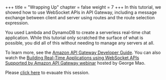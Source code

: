 +++
title = "Wrapping Up"
chapter = false
weight = 7
+++
In this tutorial, we showed how to use WebSocket APIs in API Gateway, including a message exchange between client and server using routes and the route selection expression. 

You used Lambda and DynamoDB to create a serverless real-time chat application. While this tutorial only scratched the surface of what is possible, you did all of this without needing to manage any servers at all.

To learn more, see the <a href="https://docs.aws.amazon.com/apigateway/latest/developerguide/welcome.html" target="_blank" rel="noopener">Amazon API Gateway Developer Guide</a>. You can also watch the <a href="https://www.youtube.com/watch?v=3SCdzzD0PdQ" target="_blank" rel="noopener">Building Real-Time Applications using WebSocket APIs Supported by Amazon API Gateway webinar</a> hosted by George Mao.

Please [click here](https://awsloft.istanbul/session-survey/d7c74476f012-9898-25a4-d88f-866c9171) to evauate this session.
